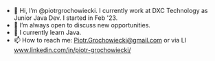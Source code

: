 - 👋 Hi, I’m @piotrgrochowiecki. I currently work at DXC Technology as Junior Java Dev. I started in Feb '23.
- 👀 I’m always open to discuss new opportunities.
- 🌱 I currently learn Java.
- 📫 How to reach me: Piotr.Grochowiecki@gmail.com or via LI www.linkedin.com/in/piotr-grochowiecki/

<!---
piotrgrochowiecki/piotrgrochowiecki is a ✨ special ✨ repository because its `README.md` (this file) appears on your GitHub profile.
You can click the Preview link to take a look at your changes.
--->
